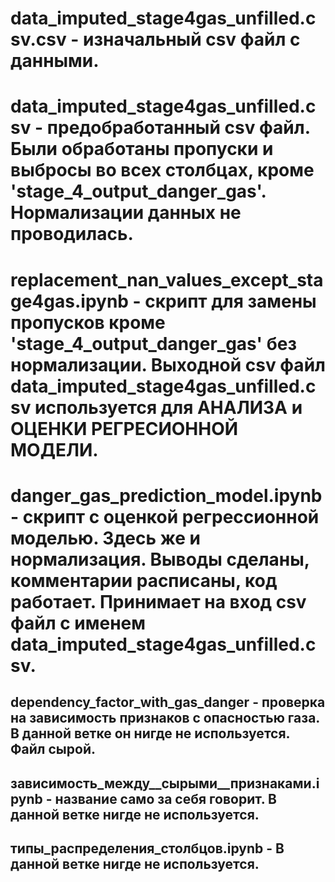 # data_imputed_stage4gas_unfilled.csv.csv - изначальный csv файл с данными.

# data_imputed_stage4gas_unfilled.csv - предобработанный csv файл. Были обработаны пропуски и выбросы во всех столбцах, кроме 'stage_4_output_danger_gas'. Нормализации данных не проводилась.

# replacement_nan_values_except_stage4gas.ipynb - скрипт для замены пропусков кроме 'stage_4_output_danger_gas' без нормализации. Выходной csv файл data_imputed_stage4gas_unfilled.csv используется для АНАЛИЗА и ОЦЕНКИ РЕГРЕСИОННОЙ МОДЕЛИ.

# danger_gas_prediction_model.ipynb - скрипт с оценкой регрессионной моделью. Здесь же и нормализация. Выводы сделаны, комментарии расписаны, код работает. Принимает на вход csv файл с именем data_imputed_stage4gas_unfilled.csv.

## dependency_factor_with_gas_danger - проверка на зависимость признаков с опасностью газа. В данной ветке он нигде не используется. Файл сырой.

## зависимость_между__сырыми__признаками.ipynb - название само за себя говорит. В данной ветке нигде не используется.

## 	типы_распределения_столбцов.ipynb - В данной ветке нигде не используется.
